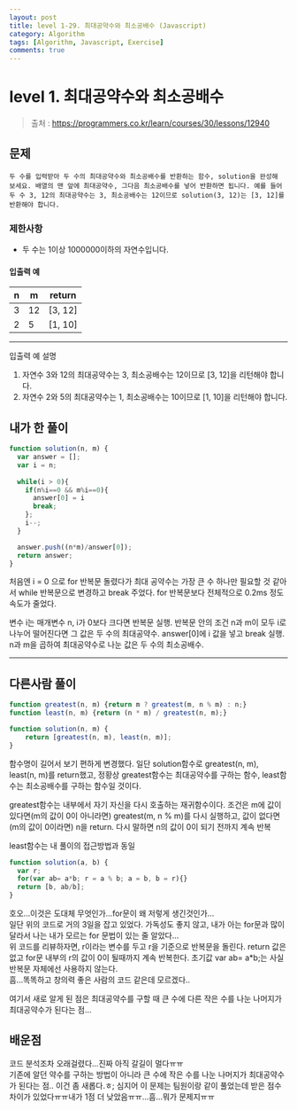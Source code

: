 ```yaml
---
layout: post
title: level 1-29. 최대공약수와 최소공배수 (Javascript)
category: Algorithm
tags: [Algorithm, Javascript, Exercise]
comments: true
---
```

# level 1. 최대공약수와 최소공배수
> 출처 : <https://programmers.co.kr/learn/courses/30/lessons/12940>

## 문제

```
두 수를 입력받아 두 수의 최대공약수와 최소공배수를 반환하는 함수, solution을 완성해 보세요. 배열의 맨 앞에 최대공약수, 그다음 최소공배수를 넣어 반환하면 됩니다. 예를 들어 두 수 3, 12의 최대공약수는 3, 최소공배수는 12이므로 solution(3, 12)는 [3, 12]를 반환해야 합니다.
```

### 제한사항

- 두 수는 1이상 1000000이하의 자연수입니다.

#### 입출력 예

| n   | m   | return  |
| --- | --- | ------- |
| 3   | 12  | [3, 12] |
| 2   | 5   | [1, 10] |

***

입출력 예 설명

1. 자연수 3와 12의 최대공약수는 3, 최소공배수는 12이므로 [3, 12]을 리턴해야 합니다.
1. 자연수 2와 5의 최대공약수는 1, 최소공배수는 10이므로 [1, 10]을 리턴해야 합니다.

## 내가 한 풀이

```javascript
function solution(n, m) {
  var answer = [];
  var i = n;
    
  while(i > 0){
    if(n%i==0 && m%i==0){ 
      answer[0] = i
      break;
    };
    i--;
  }

  answer.push((n*m)/answer[0]);
  return answer;
}
```

처음엔 i = 0 으로 for 반복문 돌렸다가 최대 공약수는 가장 큰 수 하나만 필요할 것 같아서 while 반복문으로 변경하고 break 주었다. for 반복문보다 전체적으로 0.2ms 정도 속도가 줄었다.  

변수 i는 매개변수 n, i가 0보다 크다면 반복문 실행. 반복문 안의 조건 n과 m이 모두 i로 나누어 떨어진다면 그 값은 두 수의 최대공약수. answer[0]에 i 값을 넣고 break 실행. 
n과 m을 곱하여 최대공약수로 나눈 값은 두 수의 최소공배수.

***

## 다른사람 풀이

```javascript
function greatest(n, m) {return m ? greatest(m, n % m) : n;}
function least(n, m) {return (n * m) / greatest(n, m);}

function solution(n, m) {
    return [greatest(n, m), least(n, m)];
}
```

함수명이 길어서 보기 편하게 변경했다. 일단 solution함수로 greatest(n, m), least(n, m)를 return했고, 정황상 greatest함수는 최대공약수를 구하는 함수, least함수는 최소공배수를 구하는 함수일 것이다.  

greatest함수는 내부에서 자기 자신을 다시 호출하는 재귀함수이다. 조건은 m에 값이 있다면(m의 값이 0이 아니라면) greatest(m, n % m)를 다시 실행하고, 값이 없다면(m의 값이 0이라면) n을 return. 다시 말하면 n의 값이 0이 되기 전까지 계속 반복

least함수는 내 풀이의 접근방법과 동일

```javascript
function solution(a, b) {
  var r;
  for(var ab= a*b; r = a % b; a = b, b = r){}
  return [b, ab/b];
}
```

호오...이것은 도대체 무엇인가...for문이 왜 저렇게 생긴것인가...  
일단 위의 코드로 거의 3일을 잡고 있었다. 가독성도 좋지 않고, 내가 아는 for문과 많이 달라서 나는 내가 모르는 for 문법이 있는 줄 알았다...  
위 코드를 리뷰하자면, r이라는 변수를 두고 r을 기준으로 반복문을 돌린다. return 값은 없고 for문 내부의 r의 값이 0이 될때까지 계속 반복한다. 초기값 var ab= a*b;는 사실 반복문 자체에선 사용하지 않는다.  
흠...똑똑하고 창의력 좋은 사람의 코드 같은데 모르겠다..  

여기서 새로 알게 된 점은 최대공약수를 구할 때 큰 수에 다른 작은 수를 나눈 나머지가 최대공약수가 된다는 점...

## 배운점

코드 분석조차 오래걸렸다...진짜 아직 갈길이 멀다ㅠㅠ  
기존에 알던 약수를 구하는 방법이 아니라 큰 수에 작은 수를 나눈 나머지가 최대공약수가 된다는 점.. 이건 좀 새롭다.ㅎ;
심지어 이 문제는 팀원이랑 같이 풀었는데 받은 점수차이가 있었다ㅠㅠ내가 1점 더 낮았음ㅠㅠ...흠...뭐가 문제지ㅠㅠ

